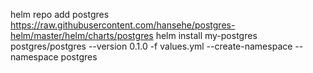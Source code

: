 helm repo add postgres https://raw.githubusercontent.com/hansehe/postgres-helm/master/helm/charts/postgres
helm install my-postgres postgres/postgres --version 0.1.0 -f values.yml --create-namespace --namespace postgres
